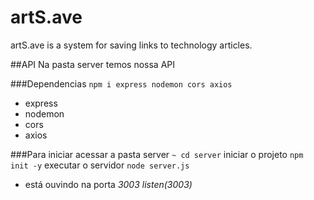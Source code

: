 # artS.ave
artS.ave is a system for saving links to technology articles.


##API
Na pasta server temos nossa API

###Dependencias `npm i express nodemon cors axios`
- express
- nodemon
- cors
- axios

###Para iniciar
acessar a pasta server `~ cd server`
iniciar o projeto `npm init -y`
executar o servidor `node server.js`

* está ouvindo na porta *3003* _listen(3003)_